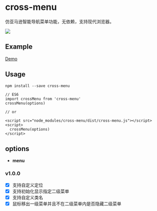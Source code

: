 # cross-menu

仿亚马逊智能导航菜单功能，无依赖，支持现代浏览器。

![](https://picabstract-preview-ftn.weiyun.com:8443/ftn_pic_abs_v2/ba0b85410dda986ee2c165c490a0ab13d0f2c16d8dd3ae0a647a51c001506276514d30d6a7015b377166d24315c4c0e5?pictype=scale&from=30013&version=2.0.0.2&uin=287531381&fname=cross-menu.png&size=1024*1024)

## Example

[Demo](https://fe-monine.github.io/cross-menu/example/)

## Usage

`npm install --save cross-menu`

```
// ES6
import crossMenu from 'cross-menu'
crossMenu(options)

// or

<script src="node_modules/cross-menu/dist/cross-menu.js"></script>
<script>
  crossMenu(options)
</script>
```

## options

- **menu**

### v1.0.0

- [x] 支持自定义定位
- [x] 支持初始化显示指定二级菜单
- [x] 支持自定义类名
- [x] 鼠标移出一级菜单并且不在二级菜单内是否隐藏二级菜单
